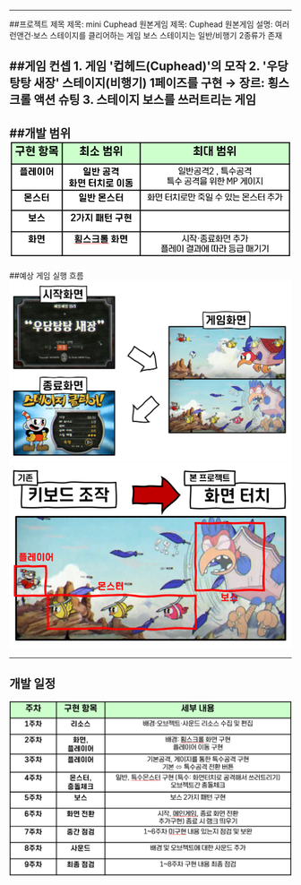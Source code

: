---------
##프로젝트 제목
    제목: mini Cuphead
    원본게임 제목: Cuphead
    원본게임 설명: 여러 런앤건·보스 스테이지를 클리어하는 게임
                  보스 스테이지는 일반/비행기 2종류가 존재

##게임 컨셉
    1. 게임 '컵헤드(Cuphead)'의 모작
    2. '우당탕탕 새장' 스테이지(비행기) 1페이즈를 구현
        → 장르: 횡스크롤 액션 슈팅
    3. 스테이지 보스를 쓰러트리는 게임
---------
##개발 범위
![screensh](Resource\develop.png)
---------

##예상 게임 실행 흐름
![screensh](Resource\flow.png)
![screensh](Resource\control.png)

----------
## 개발 일정
![screensh](Resource\chart.png)
